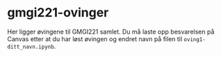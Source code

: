 # gmgi221-ovinger

Her ligger øvingene til GMGI221 samlet. Du må laste opp besvarelsen på Canvas etter at du har løst øvingen og endret navn på filen til `oving1-ditt_navn.ipynb`. 
